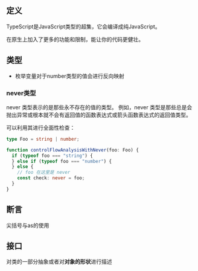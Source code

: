 ## 定义
TypeScript是JavaScript类型的超集，它会编译成纯JavaScript。

在原生上加入了更多的功能和限制，能让你的代码更健壮。
## 类型
- 枚举变量对于number类型的值会进行反向映射

### never类型
never 类型表示的是那些永不存在的值的类型。 例如，never 类型是那些总是会抛出异常或根本就不会有返回值的函数表达式或箭头函数表达式的返回值类型。

可以利用其进行全面性检查：
``` typescript
type Foo = string | number;

function controlFlowAnalysisWithNever(foo: Foo) {
  if (typeof foo === "string") {
  } else if (typeof foo === "number") {
  } else {
    // foo 在这里是 never
    const check: never = foo;
  }
}
```

## 断言
尖括号与as的使用

## 接口
对类的一部分抽象或者对**对象的形状**进行描述
